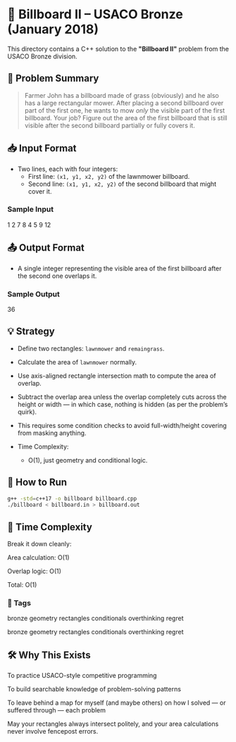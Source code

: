 # 🐄 Billboard II – USACO Bronze (January 2018)

This directory contains a C++ solution to the **"Billboard II"** problem from the USACO Bronze division.

## 📜 Problem Summary
> Farmer John has a billboard made of grass (obviously) and he also has a large rectangular mower. After placing a second billboard over part of the first one, he wants to mow *only* the visible part of the first billboard. Your job? Figure out the area of the first billboard that is still visible after the second billboard partially or fully covers it.

## 📥 Input Format
- Two lines, each with four integers:
  - First line: `(x1, y1, x2, y2)` of the lawnmower billboard.
  - Second line: `(x1, y1, x2, y2)` of the second billboard that might cover it.

### Sample Input
1 2 7 8
4 5 9 12

## 📤 Output Format
- A single integer representing the visible area of the first billboard after the second one overlaps it.

### Sample Output
36

## 💡 Strategy
- Define two rectangles: `lawnmower` and `remaingrass`.
- Calculate the area of `lawnmower` normally.
- Use axis-aligned rectangle intersection math to compute the area of overlap.
- Subtract the overlap area unless the overlap completely cuts across the height or width — in which case, nothing is hidden (as per the problem’s quirk).
- This requires some condition checks to avoid full-width/height covering from masking anything.

- Time Complexity:
  - O(1), just geometry and conditional logic.

## 🚀 How to Run
```sh
g++ -std=c++17 -o billboard billboard.cpp
./billboard < billboard.in > billboard.out
```
## 🧠 Time Complexity
Break it down cleanly:

Area calculation: O(1)

Overlap logic: O(1)

Total: O(1)

### 🔖 Tags
bronze geometry rectangles conditionals overthinking regret

bronze geometry rectangles conditionals overthinking regret
## 🛠 Why This Exists
To practice USACO-style competitive programming

To build searchable knowledge of problem-solving patterns

To leave behind a map for myself (and maybe others) on how I solved — or suffered through — each problem

May your rectangles always intersect politely, and your area calculations never involve fencepost errors.
